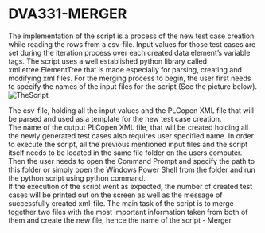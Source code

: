 # DVA331-MERGER
The implementation of the script is a process of the  new test case creation while reading the  rows  from  a  csv-file.
Input  values  for  those test cases are set during the iteration process over each created data element’s variable tags. 
The  script uses  a  well  established  python  library  called xml.etree.ElementTree that is made especially for parsing, creating and modifying xml files.  For the merging process to begin, the user first needs to specify the names of the input files for the script (See the picture below). 
![TheScript](https://user-images.githubusercontent.com/48024044/117944797-ebfb6500-b30d-11eb-9460-30f03de20f65.JPG)

The csv-file, holding all the input values and the PLCopen XML file that will be parsed and used as a template for the new test case creation.  
The name of the output PLCopen XML file, that will be created holding all the newly generated test cases also requires user specified name.
In order to execute the script, all the previous mentioned input files and the script itself needs to be located in the same file folder on the users computer.  
Then the user needs to open the Command Prompt and specify the path to this folder or  simply  open  the  Windows  Power  Shell  from  the  folder  and  run  the  python  script using python command.  
If the execution of the script went as expected,  the number of created test cases will be printed out on the screen as well as the message of successfully created xml-file.
The main task of the script is to merge together two files with the most important information taken from both of them and create the new file, hence the name of the script - Merger.  
